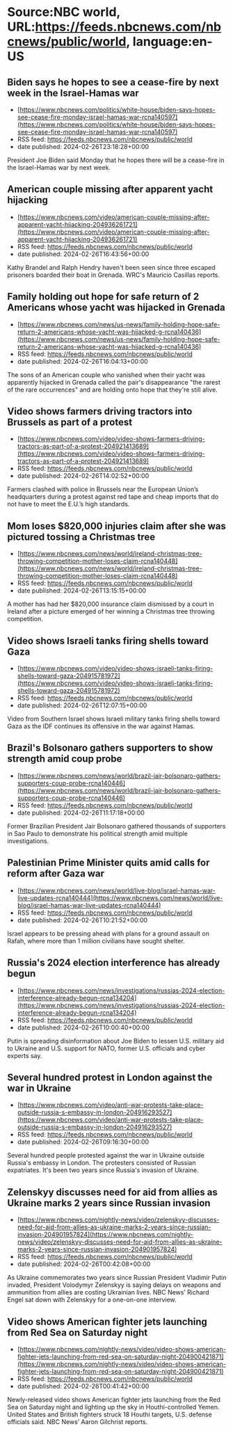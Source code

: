 # Source:NBC world, URL:https://feeds.nbcnews.com/nbcnews/public/world, language:en-US

## Biden says he hopes to see a cease-fire by next week in the Israel-Hamas war
 - [https://www.nbcnews.com/politics/white-house/biden-says-hopes-see-cease-fire-monday-israel-hamas-war-rcna140597](https://www.nbcnews.com/politics/white-house/biden-says-hopes-see-cease-fire-monday-israel-hamas-war-rcna140597)
 - RSS feed: https://feeds.nbcnews.com/nbcnews/public/world
 - date published: 2024-02-26T23:18:28+00:00

President Joe Biden said Monday that he hopes there will be a cease-fire in the Israel-Hamas war by next week.

## American couple missing after apparent yacht hijacking
 - [https://www.nbcnews.com/video/american-couple-missing-after-apparent-yacht-hijacking-204936261721](https://www.nbcnews.com/video/american-couple-missing-after-apparent-yacht-hijacking-204936261721)
 - RSS feed: https://feeds.nbcnews.com/nbcnews/public/world
 - date published: 2024-02-26T16:43:56+00:00

Kathy Brandel and Ralph Hendry haven't been seen since three escaped prisoners boarded their boat in Grenada. WRC's Mauricio Casillas reports.

## Family holding out hope for safe return of 2 Americans whose yacht was hijacked in Grenada
 - [https://www.nbcnews.com/news/us-news/family-holding-hope-safe-return-2-americans-whose-yacht-was-hijacked-g-rcna140436](https://www.nbcnews.com/news/us-news/family-holding-hope-safe-return-2-americans-whose-yacht-was-hijacked-g-rcna140436)
 - RSS feed: https://feeds.nbcnews.com/nbcnews/public/world
 - date published: 2024-02-26T16:04:13+00:00

The sons of an American couple who vanished when their yacht was apparently hijacked in Grenada called the pair's disappearance "the rarest of the rare occurrences" and are holding onto hope that they're still alive.

## Video shows farmers driving tractors into Brussels as part of a protest
 - [https://www.nbcnews.com/video/video-shows-farmers-driving-tractors-as-part-of-a-protest-204921413689](https://www.nbcnews.com/video/video-shows-farmers-driving-tractors-as-part-of-a-protest-204921413689)
 - RSS feed: https://feeds.nbcnews.com/nbcnews/public/world
 - date published: 2024-02-26T14:02:52+00:00

Farmers clashed with police in Brussels near the European Union’s headquarters during a protest against red tape and cheap imports that do not have to meet the E.U.’s high standards.

## Mom loses $820,000 injuries claim after she was pictured tossing a Christmas tree
 - [https://www.nbcnews.com/news/world/ireland-christmas-tree-throwing-competition-mother-loses-claim-rcna140448](https://www.nbcnews.com/news/world/ireland-christmas-tree-throwing-competition-mother-loses-claim-rcna140448)
 - RSS feed: https://feeds.nbcnews.com/nbcnews/public/world
 - date published: 2024-02-26T13:15:15+00:00

A mother has had her $820,000 insurance claim dismissed by a court in Ireland after a picture emerged of her winning a Christmas tree throwing competition.

## Video shows Israeli tanks firing shells toward Gaza
 - [https://www.nbcnews.com/video/video-shows-israeli-tanks-firing-shells-toward-gaza-204915781972](https://www.nbcnews.com/video/video-shows-israeli-tanks-firing-shells-toward-gaza-204915781972)
 - RSS feed: https://feeds.nbcnews.com/nbcnews/public/world
 - date published: 2024-02-26T12:07:15+00:00

Video from Southern Israel shows Israeli military tanks firing shells toward Gaza as the IDF continues its offensive in the war against Hamas.

## Brazil's Bolsonaro gathers supporters to show strength amid coup probe
 - [https://www.nbcnews.com/news/world/brazil-jair-bolsonaro-gathers-supporters-coup-probe-rcna140446](https://www.nbcnews.com/news/world/brazil-jair-bolsonaro-gathers-supporters-coup-probe-rcna140446)
 - RSS feed: https://feeds.nbcnews.com/nbcnews/public/world
 - date published: 2024-02-26T11:17:18+00:00

Former Brazilian President Jair Bolsonaro gathered thousands of supporters in Sao Paulo to demonstrate his political strength amid multiple investigations.

## Palestinian Prime Minister quits amid calls for reform after Gaza war
 - [https://www.nbcnews.com/news/world/live-blog/israel-hamas-war-live-updates-rcna140444](https://www.nbcnews.com/news/world/live-blog/israel-hamas-war-live-updates-rcna140444)
 - RSS feed: https://feeds.nbcnews.com/nbcnews/public/world
 - date published: 2024-02-26T10:21:52+00:00

Israel appears to be pressing ahead with plans for a ground assault on Rafah, where more than 1 million civilians have sought shelter.

## Russia's 2024 election interference has already begun
 - [https://www.nbcnews.com/news/investigations/russias-2024-election-interference-already-begun-rcna134204](https://www.nbcnews.com/news/investigations/russias-2024-election-interference-already-begun-rcna134204)
 - RSS feed: https://feeds.nbcnews.com/nbcnews/public/world
 - date published: 2024-02-26T10:00:40+00:00

Putin is spreading disinformation about Joe Biden  to lessen U.S. military aid to Ukraine and U.S. support for NATO, former U.S. officials and cyber experts say.

## Several hundred protest in London against the war in Ukraine
 - [https://www.nbcnews.com/video/anti-war-protests-take-place-outside-russia-s-embassy-in-london-204916293527](https://www.nbcnews.com/video/anti-war-protests-take-place-outside-russia-s-embassy-in-london-204916293527)
 - RSS feed: https://feeds.nbcnews.com/nbcnews/public/world
 - date published: 2024-02-26T09:16:30+00:00

Several hundred people protested against the war in Ukraine outside Russia's embassy in London. The protesters consisted of Russian expatriates. It's been two years since Russia's invasion of Ukraine.

## Zelenskyy discusses need for aid from allies as Ukraine marks 2 years since Russian invasion
 - [https://www.nbcnews.com/nightly-news/video/zelenskyy-discusses-need-for-aid-from-allies-as-ukraine-marks-2-years-since-russian-invasion-204901957824](https://www.nbcnews.com/nightly-news/video/zelenskyy-discusses-need-for-aid-from-allies-as-ukraine-marks-2-years-since-russian-invasion-204901957824)
 - RSS feed: https://feeds.nbcnews.com/nbcnews/public/world
 - date published: 2024-02-26T00:42:08+00:00

As Ukraine commemorates two years since Russian President Vladimir Putin invaded, President Volodymyr Zelenskyy is saying delays on weapons and ammunition from allies are costing Ukrainian lives. NBC News’ Richard Engel sat down with Zelenskyy for a one-on-one interview.

## Video shows American fighter jets launching from Red Sea on Saturday night
 - [https://www.nbcnews.com/nightly-news/video/video-shows-american-fighter-jets-launching-from-red-sea-on-saturday-night-204900421871](https://www.nbcnews.com/nightly-news/video/video-shows-american-fighter-jets-launching-from-red-sea-on-saturday-night-204900421871)
 - RSS feed: https://feeds.nbcnews.com/nbcnews/public/world
 - date published: 2024-02-26T00:41:42+00:00

Newly-released video shows American fighter jets launching from the Red Sea on Saturday night and lighting up the sky in Houthi-controlled Yemen. United States and British fighters struck 18 Houthi targets, U.S. defense officials said. NBC News’ Aaron Gilchrist reports.


